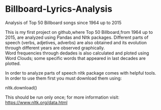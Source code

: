 # Billboard-Lyrics-Analysis
Analysis of Top 50 Billboard songs since 1964 up to 2015 


This is my first project on github,where Top 50 Billboard,from 1964 up to 2015, are analyzed using Pandas and Nltk packages. 
Different parts of speech (verbs, adjetives, adverbs) are also obtained and its evolution through different years are observed graphically.   
Word frequencies through dedades is also calculated and ploted using Word Clouds; some specific words that appeared in last decades are plotted. 

In order to analyze parts of speech nltk package comes with helpful tools. In order to use them first you must download them using:

nltk.download() 

This should be run only once; for  more information visit: https://www.nltk.org/data.html
